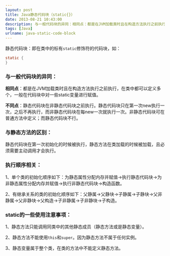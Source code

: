 ```yaml
---
layout: post
title: Java静态代码块（static{}）
date: 2013-08-21 10:43:00
description: 与一般代码块的异同：相同点：都是在JVM加载类时且在构造方法执行之前执行，在类中都可以定义多个，一般在代码块中对一些static变量进行赋值。不同点：静态代码块在非静态代码块之前执行。静态代码块只在第一次new执行一次，之后不再执行，而非静态代码块在每new一次就执行一次。非静态代码块可在普通方法中定义；而静态代码块不行。
tags: [Java]
urlname: java-static-code-block
---
```


静态代码块：即在类中的标有`static`修饰符的代码块，如： 

```java
static {
}
```

### 与一般代码块的异同：
**相同点**：都是在JVM加载类时且在构造方法执行之前执行，在类中都可以定义多个，一般在代码块中对一些static变量进行赋值。

**不同点**：静态代码块在非静态代码块之前执行。静态代码块只在第一次new执行一次，之后不再执行，而非静态代码块在每new一次就执行一次。非静态代码块可在普通方法中定义；而静态代码块不行。

### 与静态方法的区别：
静态代码块在第一次初始化的时候被执行，静态方法在类加载的时候被加载，且必须需要主动调用才会执行。 

### 执行顺序相关：
1、单个类的初始化顺序如下：为静态属性分配内存并赋值->执行静态代码块->为非静态属性分配内存并赋值->执行非静态代码块->构造函数。

2、有继承关系的类的初始化顺序如下：父静属->父静块->子静属->子静块->父非静属->父非静块->父构造->子非静属->子非静块->子构造。

### static的一些使用注意事项：
1、静态方法只能调用同类中的其他静态成员（静态方法或是静态变量）。

2、静态方法不能使用`this`和`super`。因为静态方法不属于任何实例。

3、静态变量属于整个类，在类的方法中不能定义静态方法。 
